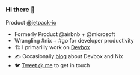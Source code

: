 ### Hi there 👋

Product [@jetpack-io](https://github.com/jetpack-io)

* Formerly Product @airbnb + @microsoft
* Wrangling #nix + #go for developer productivity
* 🏗️ I primarilly work on [Devbox](https://github.com/jetpack-io/devbox)
* ✍️ Occasionally [blog](https://www.jetpack.io/blog/author/john/) about Devbox and Nix
* 🐦 [Tweet @ me](https://twitter.com/jetpack_john) to get in touch

<!--
**Lagoja/Lagoja** is a ✨ _special_ ✨ repository because its `README.md` (this file) appears on your GitHub profile.

Here are some ideas to get you started:

- 🔭 I’m currently working on ...
- 🌱 I’m currently learning ...
- 👯 I’m looking to collaborate on ...
- 🤔 I’m looking for help with ...
- 💬 Ask me about ...
- 📫 How to reach me: ...
- 😄 Pronouns: ...
- ⚡ Fun fact: ...
-->
